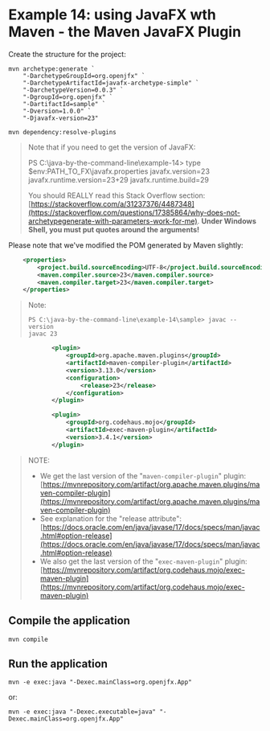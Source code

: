 # Example 14: using JavaFX wth Maven - the Maven JavaFX Plugin

Create the structure for the project:

	mvn archetype:generate `
	    "-DarchetypeGroupId=org.openjfx" `
	    "-DarchetypeArtifactId=javafx-archetype-simple" `
	    "-DarchetypeVersion=0.0.3" `
	    "-DgroupId=org.openjfx" `
	    "-DartifactId=sample" `
	    "-Dversion=1.0.0" `
	    "-Djavafx-version=23"

	mvn dependency:resolve-plugins

> Note that if you need to get the version of JavaFX:
>
>	PS C:\java-by-the-command-line\example-14> type $env:PATH_TO_FX\javafx.properties
>	javafx.version=23
>	javafx.runtime.version=23+29
>	javafx.runtime.build=29
>
> You should REALLY read this Stack Overflow section: [https://stackoverflow.com/a/31237376/4487348](https://stackoverflow.com/questions/17385864/why-does-not-archetypegenerate-with-parameters-work-for-me). **Under Windows Shell, you must put quotes around the arguments!**

Please note that we've modified the POM generated by Maven slightly:

```xml
    <properties>
        <project.build.sourceEncoding>UTF-8</project.build.sourceEncoding>
        <maven.compiler.source>23</maven.compiler.source>
        <maven.compiler.target>23</maven.compiler.target>
    </properties>
```

> Note:
>
>     PS C:\java-by-the-command-line\example-14\sample> javac --version
>     javac 23

```xml
            <plugin>
                <groupId>org.apache.maven.plugins</groupId>
                <artifactId>maven-compiler-plugin</artifactId>
                <version>3.13.0</version>
                <configuration>
                    <release>23</release>
                </configuration>
            </plugin>

            <plugin>
                <groupId>org.codehaus.mojo</groupId>
                <artifactId>exec-maven-plugin</artifactId>
                <version>3.4.1</version>
            </plugin>
```

> NOTE:
>
> * We get the last version of the "`maven-compiler-plugin`" plugin: [https://mvnrepository.com/artifact/org.apache.maven.plugins/maven-compiler-plugin](https://mvnrepository.com/artifact/org.apache.maven.plugins/maven-compiler-plugin)
> * See explanation for the "release attribute": [https://docs.oracle.com/en/java/javase/17/docs/specs/man/javac.html#option-release](https://docs.oracle.com/en/java/javase/17/docs/specs/man/javac.html#option-release)
> * We also get the last version of the "`exec-maven-plugin`" plugin: [https://mvnrepository.com/artifact/org.codehaus.mojo/exec-maven-plugin](https://mvnrepository.com/artifact/org.codehaus.mojo/exec-maven-plugin)

## Compile the application

	mvn compile

## Run the application

	mvn -e exec:java "-Dexec.mainClass=org.openjfx.App"

or:

	mvn -e exec:java "-Dexec.executable=java" "-Dexec.mainClass=org.openjfx.App"

